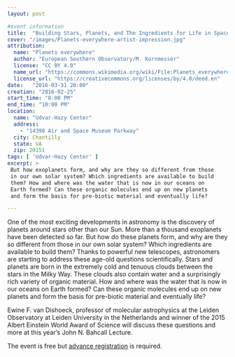 ```yaml
---
layout: post

#event information
title:  "Building Stars, Planets, and The Ingredients for Life in Space"
cover: "/images/Planets-everywhere-artist-impression.jpg"
attribution:
  name: "Planets everywhere"
  author: "European Southern Observatory/M. Kornmesser"
  license: "CC BY 4.0"
  name_url: "https://commons.wikimedia.org/wiki/File:Planets_everywhere_(artist%E2%80%99s_impression).jpg"
  license_url: "https://creativecommons.org/licenses/by/4.0/deed.en"
date:   "2016-03-31 20:00"
creation: "2016-02-25"
start_time: "8:00 PM"
end_time: "10:00 PM"
location:
  name: "Udvar-Hazy Center"
  address:
    - "14390 Air and Space Museum Parkway"
  city: Chantilly
  state: VA
  zip: 20151
tags: [ 'Udvar-Hazy Center' ]
excerpt: >
 But how exoplanets form, and why are they so different from those
 in our own solar system? Which ingredients are available to build 
 them? How and where was the water that is now in our oceans on
 Earth formed? Can these organic molecules end up on new planets
 and form the basis for pre-biotic material and eventually life?

---
```


One of the most exciting developments in astronomy is the discovery
of planets around stars other than our Sun. More than a thousand
exoplanets have been detected so far. But how do these planets form,
and why are they so different from those in our own solar system?
Which ingredients are available to build them? Thanks to powerful
new telescopes, astronomers are starting to address these age-old
questions scientifically. Stars and planets are born in the extremely
cold and tenuous clouds between the stars in the Milky Way. These
clouds also contain water and a surprisingly rich variety of
organic material. How and where was the water that is now in our
oceans on Earth formed? Can these organic molecules end up on new
planets and form the basis for pre-biotic material and eventually life?

Ewine F. van Dishoeck, professor of molecular astrophysics at the
Leiden Observatory at Leiden University in the Netherlands and winner
of the 2015 Albert Einstein World Award of Science will discuss these
questions and more at this year’s John N. Bahcall Lecture.

The event is free but
[advance registration](http://airandspace.si.edu/events/tickets/)
is required.

